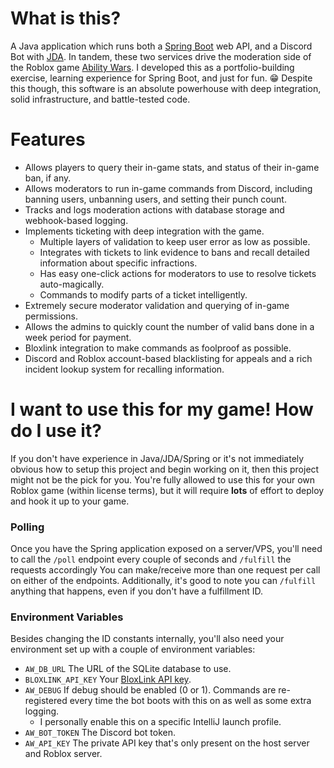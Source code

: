 # What is this?
A Java application which runs both a [Spring Boot](https://spring.io/projects/spring-boot) web API, and a Discord Bot with [JDA](https://github.com/discord-jda/JDA). In tandem, these two services drive the moderation side of the Roblox game [Ability Wars](https://www.roblox.com/games/8260276694/UPDATE-Ability-Wars). I developed this as a portfolio-building exercise, learning experience for Spring Boot, and just for fun. 😁 Despite this though, this software is an absolute powerhouse with deep integration, solid infrastructure, and battle-tested code.

# Features
- Allows players to query their in-game stats, and status of their in-game ban, if any.
- Allows moderators to run in-game commands from Discord, including banning users, unbanning users, and setting their punch count.
- Tracks and logs moderation actions with database storage and webhook-based logging.
- Implements ticketing with deep integration with the game.
  - Multiple layers of validation to keep user error as low as possible.
  - Integrates with tickets to link evidence to bans and recall detailed information about specific infractions.
  - Has easy one-click actions for moderators to use to resolve tickets auto-magically.
  - Commands to modify parts of a ticket intelligently.
- Extremely secure moderator validation and querying of in-game permissions.
- Allows the admins to quickly count the number of valid bans done in a week period for payment.
- Bloxlink integration to make commands as foolproof as possible.
- Discord and Roblox account-based blacklisting for appeals and a rich incident lookup system for recalling information.

# I want to use this for my game! How do I use it?
If you don't have experience in Java/JDA/Spring or it's not immediately obvious how to setup this project and begin working on it, then this project might not be the pick for you.
You're fully allowed to use this for your own Roblox game (within license terms), but it will require **lots** of effort to deploy and hook it up to your game.

### Polling
Once you have the Spring application exposed on a server/VPS, you'll need to call the `/poll` endpoint every couple of seconds and `/fulfill` the requests accordingly
You can make/receive more than one request per call on either of the endpoints. Additionally, it's good to note you can `/fulfill` anything that happens, even if you don't have a fulfillment ID.

### Environment Variables
Besides changing the ID constants internally, you'll also need your environment set up with a couple of environment variables:
- `AW_DB_URL` The URL of the SQLite database to use.
- `BLOXLINK_API_KEY` Your [BloxLink API key](https://blox.link/dashboard/user/developer).
- `AW_DEBUG` If debug should be enabled (0 or 1). Commands are re-registered every time the bot boots with this on as well as some extra logging.
  - I personally enable this on a specific IntelliJ launch profile.
- `AW_BOT_TOKEN` The Discord bot token.
- `AW_API_KEY` The private API key that's only present on the host server and Roblox server.
